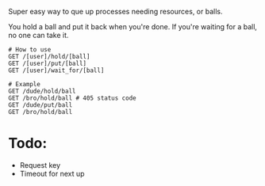 Super easy way to que up processes needing resources, or balls.

You hold a ball and put it back when you're done. If you're waiting for a ball, no one can take it.

```
# How to use
GET /[user]/hold/[ball]
GET /[user]/put/[ball]
GET /[user]/wait_for/[ball]

# Example
GET /dude/hold/ball
GET /bro/hold/ball # 405 status code
GET /dude/put/ball
GET /bro/hold/ball

```

Todo:
=====
- Request key
- Timeout for next up

